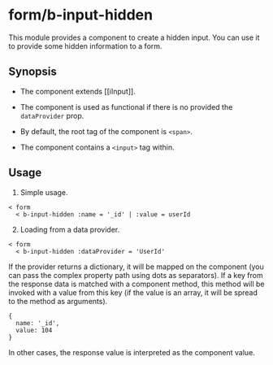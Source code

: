 # form/b-input-hidden

This module provides a component to create a hidden input.
You can use it to provide some hidden information to a form.

## Synopsis

* The component extends [[iInput]].

* The component is used as functional if there is no provided the `dataProvider` prop.

* By default, the root tag of the component is `<span>`.

* The component contains a `<input>` tag within.

## Usage

1. Simple usage.

```
< form
  < b-input-hidden :name = '_id' | :value = userId
```

2. Loading from a data provider.

```
< form
  < b-input-hidden :dataProvider = 'UserId'
```

If the provider returns a dictionary, it will be mapped on the component
(you can pass the complex property path using dots as separators).
If a key from the response data is matched with a component method, this method will be invoked with a value from this key
(if the value is an array, it will be spread to the method as arguments).

```
{
  name: '_id',
  value: 104
}
```

In other cases, the response value is interpreted as the component value.
